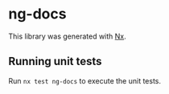 # ng-docs

This library was generated with [Nx](https://nx.dev).

## Running unit tests

Run `nx test ng-docs` to execute the unit tests.
